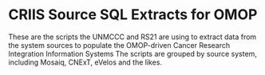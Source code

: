 # CRIIS Source SQL Extracts for OMOP
These are the scripts the UNMCCC and RS21 are using to extract data from the system sources to populate the OMOP-driven Cancer Research Integration Information Systems
The scripts are grouped by source system, including Mosaiq, CNExT, eVelos and the likes.

